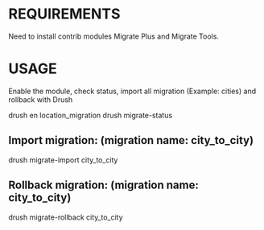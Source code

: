REQUIREMENTS
============
Need to install contrib modules Migrate Plus and Migrate Tools.

USAGE
=====
Enable the module, check status, import all migration (Example: cities) and rollback with Drush

drush en location_migration
drush migrate-status

Import migration: (migration name: city_to_city)
-----------------
drush migrate-import city_to_city

Rollback migration: (migration name: city_to_city)
-------------------
drush migrate-rollback city_to_city

